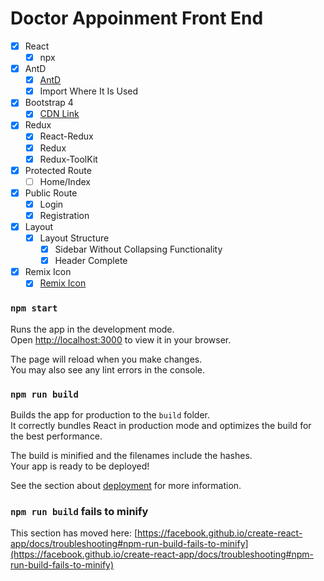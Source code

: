 # Doctor Appoinment Front End

- [x] React
    - [x] npx
- [x] AntD
    - [x] [AntD](https://ant.design/)
    - [x] Import Where It Is Used
- [x] Bootstrap 4
    - [x] [CDN Link](https://getbootstrap.com/docs/4.0/getting-started/introduction/)
- [x] Redux
    - [x] React-Redux
    - [x] Redux
    - [x] Redux-ToolKit
- [x] Protected Route
    - [ ] Home/Index
- [x] Public Route
    - [x] Login
    - [x] Registration
- [x] Layout
    - [x] Layout Structure
        - [x] Sidebar Without Collapsing Functionality
        - [x] Header Complete
- [x] Remix Icon
    - [x] [Remix Icon](https://remixicon.com/)

### `npm start`

Runs the app in the development mode.\
Open [http://localhost:3000](http://localhost:3000) to view it in your browser.

The page will reload when you make changes.\
You may also see any lint errors in the console.


### `npm run build`

Builds the app for production to the `build` folder.\
It correctly bundles React in production mode and optimizes the build for the best performance.

The build is minified and the filenames include the hashes.\
Your app is ready to be deployed!

See the section about [deployment](https://facebook.github.io/create-react-app/docs/deployment) for more information.


### `npm run build` fails to minify

This section has moved here: [https://facebook.github.io/create-react-app/docs/troubleshooting#npm-run-build-fails-to-minify](https://facebook.github.io/create-react-app/docs/troubleshooting#npm-run-build-fails-to-minify)
